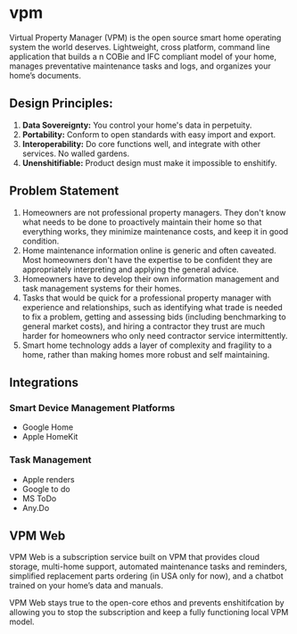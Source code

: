 # vpm
Virtual Property Manager (VPM) is the open source smart home operating system the world deserves. Lightweight, cross platform, command line application that builds a n COBie and IFC compliant model of your home, manages preventative maintenance tasks and logs, and organizes your home’s documents.

## Design Principles:
1. **Data Sovereignty:** You control your home's data in perpetuity.
2. **Portability:** Conform to open standards with easy import and export.
3. **Interoperability:** Do core functions well, and integrate with other services. No walled gardens.
4. **Unenshitifiable:** Product design must make it impossible to enshitify.

## Problem Statement
1. Homeowners are not professional property managers. They don't know what needs to be done to proactively maintain their home so that everything works, they minimize maintenance costs, and keep it in good condition.
2. Home maintenance information online is generic and often caveated. Most homeowners don't have the expertise to be confident they are appropriately interpreting and applying the general advice.
3. Homeowners have to develop their own information management and task management systems for their homes.
4. Tasks that would be quick for a professional property manager with experience and relationships, such as identifying what trade is needed to fix a problem, getting and assessing bids (including benchmarking to general market costs), and hiring a contractor they trust are much harder for homeowners who only need contractor service intermittently.
5. Smart home technology adds a layer of complexity and fragility to a home, rather than making homes more robust and self maintaining.

## Integrations
### Smart Device Management Platforms 
* Google Home
* Apple HomeKit

### Task Management
* Apple renders
* Google to do
* MS ToDo
* Any.Do

## VPM Web
VPM Web is a subscription service built on VPM that provides cloud storage, multi-home support, automated maintenance tasks and reminders, simplified replacement parts ordering (in USA only for now), and a chatbot trained on your home’s data and manuals.

VPM Web stays true to the open-core ethos and prevents enshitifcation by allowing you to stop the subscription and keep a fully functioning local VPM model.